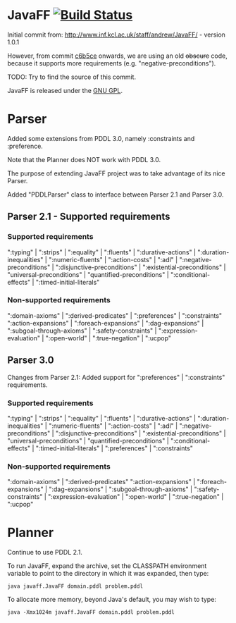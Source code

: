 # JavaFF [![Build Status](https://travis-ci.com/guilhermekrz/JavaFF.svg?token=VBgyk5JAs3dn31fkKpxS&branch=master)](https://travis-ci.com/guilhermekrz/JavaFF)

Initial commit from: http://www.inf.kcl.ac.uk/staff/andrew/JavaFF/ - version 1.0.1

However, from commit [c6b5ce](https://github.com/guilhermekrz/JavaFF/commit/c6b5ce5b796a0cda71dcbd2d21d83ac18e5db671) onwards, we are using an old ~~obscure~~ code, because it supports more requirements (e.g. "negative-preconditions"). 

TODO: Try to find the source of this commit.

JavaFF is released under the [GNU GPL](http://www.gnu.org/licenses/gpl.html).

# Parser

Added some extensions from PDDL 3.0, namely :constraints and :preference. 

Note that the Planner does NOT work with PDDL 3.0. 

The purpose of extending JavaFF project was to take advantage of its nice Parser.

Added "PDDLParser" class to interface between Parser 2.1 and Parser 3.0.

## Parser 2.1 - Supported requirements

### Supported requirements

":typing" | ":strips" | ":equality" | ":fluents" | ":durative-actions" | ":duration-inequalities" | ":numeric-fluents" | ":action-costs" | ":adl" | ":negative-preconditions" | ":disjunctive-preconditions"  | ":existential-preconditions" | "universal-preconditions" | "quantified-preconditions" | ":conditional-effects"  | ":timed-initial-literals"

### Non-supported requirements

":domain-axioms" | ":derived-predicates" | ":preferences" | ":constraints"
":action-expansions" | ":foreach-expansions" | ":dag-expansions" | ":subgoal-through-axioms" | ":safety-constraints" | ":expression-evaluation" | ":open-world" | ":true-negation" | ":ucpop"

## Parser 3.0

Changes from Parser 2.1: Added support for ":preferences" | ":constraints" requirements.

### Supported requirements

":typing" | ":strips" | ":equality" | ":fluents" | ":durative-actions" | ":duration-inequalities" | ":numeric-fluents" | ":action-costs" | ":adl" | ":negative-preconditions" | ":disjunctive-preconditions"  | ":existential-preconditions" | "universal-preconditions" | "quantified-preconditions" | ":conditional-effects"  | ":timed-initial-literals" | ":preferences" | ":constraints"

### Non-supported requirements

":domain-axioms" | ":derived-predicates"
":action-expansions" | ":foreach-expansions" | ":dag-expansions" | ":subgoal-through-axioms" | ":safety-constraints" | ":expression-evaluation" | ":open-world" | ":true-negation" | ":ucpop"

# Planner

Continue to use PDDL 2.1.

To run JavaFF, expand the archive, set the CLASSPATH environment variable to point to the directory in which it was expanded, then type:

```java javaff.JavaFF domain.pddl problem.pddl```


To allocate more memory, beyond Java's default, you may wish to type:

```java -Xmx1024m javaff.JavaFF domain.pddl problem.pddl```
